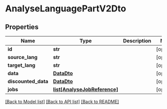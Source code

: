 # AnalyseLanguagePartV2Dto

## Properties
Name | Type | Description | Notes
------------ | ------------- | ------------- | -------------
**id** | **str** |  | [optional] 
**source_lang** | **str** |  | [optional] 
**target_lang** | **str** |  | [optional] 
**data** | [**DataDto**](DataDto.md) |  | [optional] 
**discounted_data** | [**DataDto**](DataDto.md) |  | [optional] 
**jobs** | [**list[AnalyseJobReference]**](AnalyseJobReference.md) |  | [optional] 

[[Back to Model list]](../README.md#documentation-for-models) [[Back to API list]](../README.md#documentation-for-api-endpoints) [[Back to README]](../README.md)

